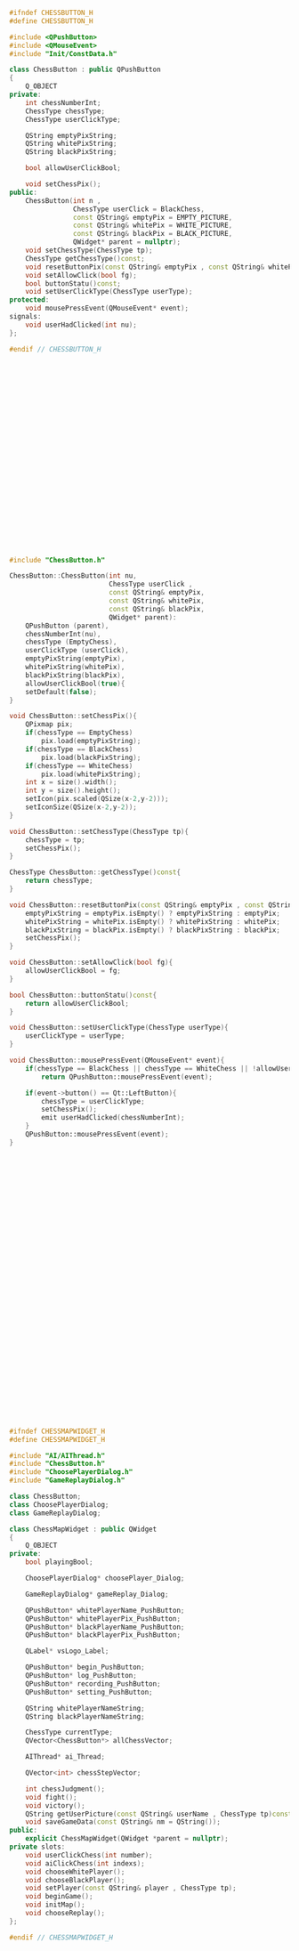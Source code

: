 ﻿```c++
#ifndef CHESSBUTTON_H
#define CHESSBUTTON_H

#include <QPushButton>
#include <QMouseEvent>
#include "Init/ConstData.h"

class ChessButton : public QPushButton
{
    Q_OBJECT
private:
    int chessNumberInt;
    ChessType chessType;
    ChessType userClickType;

    QString emptyPixString;
    QString whitePixString;
    QString blackPixString;

    bool allowUserClickBool;

    void setChessPix();
public:
    ChessButton(int n ,
                ChessType userClick = BlackChess,
                const QString& emptyPix = EMPTY_PICTURE,
                const QString& whitePix = WHITE_PICTURE,
                const QString& blackPix = BLACK_PICTURE,
                QWidget* parent = nullptr);
    void setChessType(ChessType tp);
    ChessType getChessType()const;
    void resetButtonPix(const QString& emptyPix , const QString& whitePix , const QString& blackPix);
    void setAllowClick(bool fg);
    bool buttonStatu()const;
    void setUserClickType(ChessType userType);
protected:
    void mousePressEvent(QMouseEvent* event);
signals:
    void userHadClicked(int nu);
};

#endif // CHESSBUTTON_H



























```

```c++
#include "ChessButton.h"

ChessButton::ChessButton(int nu,
                         ChessType userClick ,
                         const QString& emptyPix,
                         const QString& whitePix,
                         const QString& blackPix,
                         QWidget* parent):
    QPushButton (parent),
    chessNumberInt(nu),
    chessType (EmptyChess),
    userClickType (userClick),
    emptyPixString(emptyPix),
    whitePixString(whitePix),
    blackPixString(blackPix),
    allowUserClickBool(true){
    setDefault(false);
}

void ChessButton::setChessPix(){
    QPixmap pix;
    if(chessType == EmptyChess)
        pix.load(emptyPixString);
    if(chessType == BlackChess)
        pix.load(blackPixString);
    if(chessType == WhiteChess)
        pix.load(whitePixString);
    int x = size().width();
    int y = size().height();
    setIcon(pix.scaled(QSize(x-2,y-2)));
    setIconSize(QSize(x-2,y-2));
}

void ChessButton::setChessType(ChessType tp){
    chessType = tp;
    setChessPix();
}

ChessType ChessButton::getChessType()const{
    return chessType;
}

void ChessButton::resetButtonPix(const QString& emptyPix , const QString& whitePix , const QString& blackPix){
    emptyPixString = emptyPix.isEmpty() ? emptyPixString : emptyPix;
    whitePixString = whitePix.isEmpty() ? whitePixString : whitePix;
    blackPixString = blackPix.isEmpty() ? blackPixString : blackPix;
    setChessPix();
}

void ChessButton::setAllowClick(bool fg){
    allowUserClickBool = fg;
}

bool ChessButton::buttonStatu()const{
    return allowUserClickBool;
}

void ChessButton::setUserClickType(ChessType userType){
    userClickType = userType;
}

void ChessButton::mousePressEvent(QMouseEvent* event){
    if(chessType == BlackChess || chessType == WhiteChess || !allowUserClickBool)
        return QPushButton::mousePressEvent(event);

    if(event->button() == Qt::LeftButton){
        chessType = userClickType;
        setChessPix();
        emit userHadClicked(chessNumberInt);
    }
    QPushButton::mousePressEvent(event);
}





































```

```c++
#ifndef CHESSMAPWIDGET_H
#define CHESSMAPWIDGET_H

#include "AI/AIThread.h"
#include "ChessButton.h"
#include "ChoosePlayerDialog.h"
#include "GameReplayDialog.h"

class ChessButton;
class ChoosePlayerDialog;
class GameReplayDialog;

class ChessMapWidget : public QWidget
{
    Q_OBJECT
private:
    bool playingBool;

    ChoosePlayerDialog* choosePlayer_Dialog;

    GameReplayDialog* gameReplay_Dialog;

    QPushButton* whitePlayerName_PushButton;
    QPushButton* whitePlayerPix_PushButton;
    QPushButton* blackPlayerName_PushButton;
    QPushButton* blackPlayerPix_PushButton;

    QLabel* vsLogo_Label;

    QPushButton* begin_PushButton;
    QPushButton* log_PushButton;
    QPushButton* recording_PushButton;
    QPushButton* setting_PushButton;

    QString whitePlayerNameString;
    QString blackPlayerNameString;

    ChessType currentType;
    QVector<ChessButton*> allChessVector;

    AIThread* ai_Thread;

    QVector<int> chessStepVector;

    int chessJudgment();
    void fight();
    void victory();
    QString getUserPicture(const QString& userName , ChessType tp)const;
    void saveGameData(const QString& nm = QString());
public:
    explicit ChessMapWidget(QWidget *parent = nullptr);
private slots:
    void userClickChess(int number);
    void aiClickChess(int indexs);
    void chooseWhitePlayer();
    void chooseBlackPlayer();
    void setPlayer(const QString& player , ChessType tp);
    void beginGame();
    void initMap();
    void chooseReplay();
};

#endif // CHESSMAPWIDGET_H








































```

```c++
#include <QGridLayout>
#include <QMessageBox>
#include <QDateTime>
#include <QSqlQuery>
#include <QStringRef>
#include "ChessMapWidget.h"
#include "Init/InitBuilder.h"
#include "Init/ConstData.h"

class InitBuilder;

ChessMapWidget::ChessMapWidget(QWidget *parent) :
    QWidget(parent),
    playingBool(false),
    currentType(ChessType::BlackChess){
    choosePlayer_Dialog = nullptr;
    gameReplay_Dialog = nullptr;

    whitePlayerNameString = DEFAULT_AI_NAME;
    blackPlayerNameString = HUMAN_PLAYER_NAME;

    whitePlayerName_PushButton = new QPushButton(whitePlayerNameString);
    whitePlayerPix_PushButton = new QPushButton();
    blackPlayerName_PushButton = new QPushButton(blackPlayerNameString);
    blackPlayerPix_PushButton = new QPushButton();

    vsLogo_Label = new QLabel("<h1><font color=red>VS</font></h1>");

    begin_PushButton = new QPushButton(tr("开始"));
    log_PushButton = new QPushButton(tr("Log"));
    recording_PushButton = new QPushButton(tr("录像"));
    setting_PushButton = new QPushButton(tr("设置"));

    whitePlayerName_PushButton->setFixedSize(LOG_SIZE*3,LOG_SIZE);
    whitePlayerPix_PushButton->setFixedSize(LOG_SIZE,LOG_SIZE);
    blackPlayerName_PushButton->setFixedSize(LOG_SIZE*3,LOG_SIZE);
    blackPlayerPix_PushButton->setFixedSize(LOG_SIZE,LOG_SIZE);

    QHBoxLayout* vs_Layout = new QHBoxLayout;
    vs_Layout->addStretch();
    vs_Layout->addWidget(blackPlayerPix_PushButton);
    vs_Layout->addWidget(blackPlayerName_PushButton);
    vs_Layout->addWidget(vsLogo_Label);
    vs_Layout->addWidget(whitePlayerName_PushButton);
    vs_Layout->addWidget(whitePlayerPix_PushButton);
    vs_Layout->addStretch();

    QGridLayout* chess_Layout = new QGridLayout;
    for(int rows = 0 ; rows < CHESS_COUNT ; ++rows){
        for(int cols = 0 ; cols < CHESS_COUNT ; ++cols){
            allChessVector.append(new ChessButton(rows*CHESS_COUNT+cols));
            allChessVector.last()->setFixedSize(CHESS_SIZE,CHESS_SIZE);
            allChessVector.last()->setChessType(ChessType::EmptyChess);
            allChessVector.last()->setStyleSheet("border: 1px solid black;");
            allChessVector.last()->setUserClickType(ChessType::BlackChess);
            connect(allChessVector.last(),SIGNAL(userHadClicked(int)),this,SLOT(userClickChess(int)));
            chess_Layout->addWidget(allChessVector.last(),rows,cols);
        }
    }
    chess_Layout->setSpacing(0);
    QVBoxLayout* chessMap_Layout = new QVBoxLayout;
    chessMap_Layout->addLayout(vs_Layout);
    chessMap_Layout->addLayout(chess_Layout);

    QVBoxLayout* ctrl_Layout = new QVBoxLayout;
    ctrl_Layout->addStretch();
    ctrl_Layout->addWidget(begin_PushButton);
    ctrl_Layout->addWidget(log_PushButton);
    ctrl_Layout->addWidget(recording_PushButton);
    ctrl_Layout->addWidget(setting_PushButton);
    ctrl_Layout->addStretch();

    QHBoxLayout* main_Layout = new QHBoxLayout;
    main_Layout->addLayout(chessMap_Layout);
    main_Layout->addLayout(ctrl_Layout);
    setLayout(main_Layout);
    main_Layout->setSizeConstraint(QLayout::SetFixedSize);

    connect(whitePlayerName_PushButton,SIGNAL(clicked()),this,SLOT(chooseWhitePlayer()));
    connect(blackPlayerName_PushButton,SIGNAL(clicked()),this,SLOT(chooseBlackPlayer()));
    connect(begin_PushButton,SIGNAL(clicked()),this,SLOT(beginGame()));
    connect(recording_PushButton,SIGNAL(clicked()),this,SLOT(chooseReplay()));

    whitePlayerName_PushButton->setStyleSheet("font-size:20px");
    blackPlayerName_PushButton->setStyleSheet("background-color:black;color:white;font-size:20px");

    initMap();
}

int ChessMapWidget::chessJudgment(){
    int maxLen = 0;
    for(int rows = 0 ; rows < CHESS_COUNT ; ++rows){
        for(int cols = 0 ; cols < CHESS_COUNT ; ++cols){
            ChessType tp = allChessVector.at(rows * CHESS_COUNT + cols)->getChessType();
            if(tp == EmptyChess)
                continue;

            int lens = 1;
            for(int i = cols + 1 ; i < CHESS_COUNT ; ++i){    //水平方向
                if(allChessVector.at(rows * CHESS_COUNT + i)->getChessType() == tp)
                    ++lens;
                else
                    break;
            }
            for(int i = cols - 1 ; i >= 0 ; --i){
                if(allChessVector.at(rows * CHESS_COUNT + i)->getChessType() == tp)
                    ++lens;
                else
                    break;
            }
            if(lens > maxLen)
                maxLen = lens;

            lens = 1;
            for(int i = rows + 1 ; i < CHESS_COUNT ; ++i){   //垂直方向
                if(allChessVector.at(i * CHESS_COUNT + cols)->getChessType() == tp)
                    ++lens;
                else
                    break;
            }
            for(int i = rows - 1 ; i >= 0 ; --i){
                if(allChessVector.at(i * CHESS_COUNT + cols)->getChessType() == tp)
                    ++lens;
                else
                    break;
            }
            if(lens > maxLen)
                maxLen = lens;

            lens = 1;
            for(int c = cols + 1,r = rows + 1 ; (c < CHESS_COUNT)&&(r < CHESS_COUNT); ++c,++r){   //左上<-->右下方向
                if(allChessVector.at(r * CHESS_COUNT + c)->getChessType() == tp)
                    ++lens;
                else
                    break;
            }
            for(int c = cols - 1,r = rows - 1 ; (c >= 0)&&(r >= 0); --c,--r){
                if(allChessVector.at(r * CHESS_COUNT + c)->getChessType() == tp)
                    ++lens;
                else
                    break;
            }
            if(lens > maxLen)
                maxLen = lens;

            lens = 1;
            for(int c = cols + 1,r = rows - 1 ; (c < CHESS_COUNT)&&(r >= 0); ++c,--r){   //左下<-->右上方向
                if(allChessVector.at(r * CHESS_COUNT + c)->getChessType() == tp)
                    ++lens;
                else
                    break;
            }
            for(int c = cols - 1,r = rows + 1 ; (c >= 0)&&(r < CHESS_COUNT); --c,++r){
                if(allChessVector.at(r * CHESS_COUNT + c)->getChessType() == tp)
                    ++lens;
                else
                    break;
            }
            if(lens > maxLen)
                maxLen = lens;
        }
    }
    return maxLen;
}

void ChessMapWidget::fight(){
    if(currentType == ChessType::BlackChess){
        if(blackPlayerNameString == HUMAN_PLAYER_NAME){
            for(auto A : allChessVector)
                A->setAllowClick(true);
            return;
        }
        QList<ChessType> types;
        for(auto A : allChessVector)
            types.append(A->getChessType());
        ai_Thread = new AIThread(this);
        connect(ai_Thread,SIGNAL(aiClick(int)),this,SLOT(aiClickChess(int)));
        ai_Thread->initAI(currentType,types);
        ai_Thread->setAIName(blackPlayerNameString);
        ai_Thread->start();
    }
    if(currentType == ChessType::WhiteChess){
        if(whitePlayerNameString == HUMAN_PLAYER_NAME){
            for(auto A : allChessVector)
                A->setAllowClick(true);
            return;
        }
        QList<ChessType> types;
        for(auto A : allChessVector)
            types.append(A->getChessType());
        ai_Thread = new AIThread(this);
        connect(ai_Thread,SIGNAL(aiClick(int)),this,SLOT(aiClickChess(int)));
        ai_Thread->initAI(currentType,types);
        ai_Thread->setAIName(whitePlayerNameString);
        ai_Thread->start();
    }
}

void ChessMapWidget::victory(){
    QString vn = currentType == ChessType::BlackChess ? blackPlayerNameString : whitePlayerNameString;
    QMessageBox msgBox;
    msgBox.setWindowTitle("VECTORY!!");
    msgBox.setText(vn+" Is Winner!!");
    msgBox.setStandardButtons(QMessageBox::Ok);
    QString pixPath = getUserPicture(vn,currentType);
    msgBox.setIconPixmap(QPixmap(pixPath).scaled(LOG_SIZE,LOG_SIZE));
    msgBox.exec();
}

QString ChessMapWidget::getUserPicture(const QString& userName , ChessType tp)const{
    QString pixPath = InitBuilder::getInstance().getAIPictureDir();
    pixPath += "/";
    pixPath += userName;
    pixPath += ".png";
    if(userName == DEFAULT_AI_NAME)
        return DEFAULT_AI_PICTURE;
    QFile fs(pixPath);
    if(fs.exists())
        return pixPath;
    if(tp == ChessType::BlackChess)
        return BLACK_PICTURE;
    if(tp == ChessType::WhiteChess)
        return WHITE_PICTURE;
    return QString();
}

void ChessMapWidget::saveGameData(const QString& nm){
    QString gameDate = QDateTime::currentDateTime().toString(DATE_FORMAT);
    QString step;

    for(auto A : chessStepVector)
        step.append(QString::number(999-A));   //Make sure that every step is a three digit number;

    QSqlQuery sqlQuery;
    QString sqlStr = "INSERT INTO ChessData (Name, Step, BlackChess, WhiteChess,Date) VALUES('NAME','STEP', 'BLACKCHESS', 'WHITECHESS','DATE');";
    sqlStr.replace("NAME",gameDate);
    sqlStr.replace("STEP",step);
    sqlStr.replace("BLACKCHESS",blackPlayerNameString);
    sqlStr.replace("WHITECHESS",whitePlayerNameString);
    sqlStr.replace("DATE",nm.isEmpty() ? gameDate : nm);
    sqlQuery.exec(sqlStr);
}

void ChessMapWidget::userClickChess(int number){
    for(auto A : allChessVector)
        A->setAllowClick(false);
    chessStepVector.append(number);
    int cs = chessJudgment();
    if(cs >= VICTORY_CONDITION){
        victory();
        return;
    }
    currentType = currentType == ChessType::BlackChess ? ChessType::WhiteChess : ChessType::BlackChess;
    fight();
}

void ChessMapWidget::aiClickChess(int indexs){
    chessStepVector.append(indexs);
    if(indexs == -1 || allChessVector.at(indexs)->getChessType() != ChessType::EmptyChess){
        victory();
        return;
    }

    allChessVector.at(indexs)->setChessType(currentType);
    int cs = chessJudgment();
    if(cs >= VICTORY_CONDITION){
        victory();
        return;
    }
    currentType = currentType == ChessType::BlackChess ? ChessType::WhiteChess : ChessType::BlackChess;
    fight();
}

void ChessMapWidget::chooseWhitePlayer(){
    if(choosePlayer_Dialog == nullptr){
        choosePlayer_Dialog = new ChoosePlayerDialog(this);
        connect(choosePlayer_Dialog,SIGNAL(selectedPlayer(const QString&,ChessType)),this,SLOT(setPlayer(const QString&,ChessType)));
    }
    choosePlayer_Dialog->setCurrentPlayer(whitePlayerNameString,ChessType::WhiteChess);
    choosePlayer_Dialog->exec();
}

void ChessMapWidget::chooseBlackPlayer(){
    if(choosePlayer_Dialog == nullptr){
        choosePlayer_Dialog = new ChoosePlayerDialog(this);
        connect(choosePlayer_Dialog,SIGNAL(selectedPlayer(const QString&,ChessType)),this,SLOT(setPlayer(const QString&,ChessType)));
    }
    choosePlayer_Dialog->setCurrentPlayer(blackPlayerNameString);
    choosePlayer_Dialog->exec();
}

void ChessMapWidget::setPlayer(const QString& player , ChessType tp){
    QString imgPath = getUserPicture(player,tp);
    QPixmap p(imgPath);

    if(tp == ChessType::BlackChess){
        blackPlayerName_PushButton->setText(player);
        blackPlayerNameString = player;
        blackPlayerPix_PushButton->setIcon(QIcon(p.scaled(blackPlayerPix_PushButton->size())));
        blackPlayerPix_PushButton->setIconSize(blackPlayerPix_PushButton->size());
        for(auto A : allChessVector)
            A->resetButtonPix(QString(),QString(),imgPath);
    }else if(tp == ChessType::WhiteChess){
        whitePlayerName_PushButton->setText(player);
        whitePlayerNameString = player;
        whitePlayerPix_PushButton->setIcon(QIcon(p.scaled(whitePlayerPix_PushButton->size())));
        whitePlayerPix_PushButton->setIconSize(whitePlayerPix_PushButton->size());
        for(auto A : allChessVector)
            A->resetButtonPix(QString(),imgPath,QString());
    }
    if(player == HUMAN_PLAYER_NAME){
        for(auto A : allChessVector)
            A->setUserClickType(tp);
    }
}

void ChessMapWidget::beginGame(){
    bool hasHum = blackPlayerNameString == HUMAN_PLAYER_NAME || whitePlayerNameString == HUMAN_PLAYER_NAME;
    bool samePlayer = blackPlayerNameString == whitePlayerNameString;
    for(auto A : allChessVector)
        A->setAllowClick(hasHum && !samePlayer);

    if(samePlayer){
        QMessageBox msgBox;
        msgBox.setStandardButtons(QMessageBox::Ok);
        msgBox.setText(tr("两个棋子的名字不能相同"));
        msgBox.setWindowTitle(tr("对手相同"));
        msgBox.setIcon(QMessageBox::Warning);
        msgBox.exec();
        return;
    }
    if(playingBool){
        begin_PushButton->setText(tr("开始"));
        initMap();
        playingBool = false;
        blackPlayerName_PushButton->setEnabled(true);
        whitePlayerName_PushButton->setEnabled(true);
    }else{
        begin_PushButton->setText(tr("结束"));
        playingBool = true;
        fight();
        blackPlayerName_PushButton->setEnabled(false);
        whitePlayerName_PushButton->setEnabled(false);
    }
}

void ChessMapWidget::initMap(){
    if(playingBool){
        QMessageBox msgBox;
        msgBox.setText(tr("结束游戏？"));
        msgBox.setInformativeText(tr("当前游戏正在进行中，是否立刻结束？"));
        msgBox.setStandardButtons(QMessageBox::Save|QMessageBox::SaveAll|QMessageBox::Cancel);
        msgBox.button(QMessageBox::Save)->setText(tr(" 结束并保存本次对局 "));
        msgBox.button(QMessageBox::SaveAll)->setText(tr(" 结束不保存 "));
        msgBox.button(QMessageBox::Cancel)->setText(tr(" 退出 "));
        msgBox.setIcon(QMessageBox::Question);
        msgBox.setDefaultButton(QMessageBox::Cancel);
        int btn = msgBox.exec();
        switch (btn) {
            case QMessageBox::Save:{
                playingBool = false;
                begin_PushButton->setEnabled(true);
                for(auto A : allChessVector){
                    A->setChessType(ChessType::EmptyChess);
                    A->setAllowClick(true);
                }
                saveGameData();
                break;
            }
            case QMessageBox::SaveAll:{
                playingBool = false;
                begin_PushButton->setEnabled(true);
                for(auto A : allChessVector){
                    A->setChessType(ChessType::EmptyChess);
                    A->setAllowClick(true);
                }
                chessStepVector.clear();
                break;
            }
            case QMessageBox::Cancel:break;
        }
    }
    chessStepVector.clear();

    currentType = ChessType::BlackChess;
    whitePlayerNameString = whitePlayerName_PushButton->text();
    blackPlayerNameString = blackPlayerName_PushButton->text();

    QString blackImage = getUserPicture(blackPlayerNameString,ChessType::BlackChess);
    QString whiteImage = getUserPicture(whitePlayerNameString,ChessType::WhiteChess);

    whitePlayerPix_PushButton->setIcon(QIcon(QPixmap(whiteImage).scaled(whitePlayerPix_PushButton->size())));
    whitePlayerPix_PushButton->setIconSize(whitePlayerPix_PushButton->size());
    blackPlayerPix_PushButton->setIcon(QIcon(QPixmap(blackImage).scaled(blackPlayerPix_PushButton->size())));
    blackPlayerPix_PushButton->setIconSize(blackPlayerPix_PushButton->size());

    for(auto A : allChessVector){
        A->setChessType(ChessType::EmptyChess);
        A->resetButtonPix(QString(),whiteImage,blackImage);
        A->setAllowClick(false);
    }
}

void ChessMapWidget::chooseReplay(){
    if(gameReplay_Dialog == nullptr){
        gameReplay_Dialog = new GameReplayDialog(this);
        gameReplay_Dialog->exec();
    }
    QString bName,wName,stepData,playNm;
    QSqlQuery sqlQuery;
    QString sqlStr = "SELECT Name , Step, BlackChess , WhiteChess FROM ChessData;";
    sqlQuery.exec(sqlStr);
    while(sqlQuery.next()){
        playNm = sqlQuery.value("Name").toString();
        stepData = sqlQuery.value("Step").toString();
        bName = sqlQuery.value("BlackChess").toString();
        wName = sqlQuery.value("WhiteChess").toString();
    }
    QVector<int> steps;
    int cs = stepData.length() / 3;
    for(int i = 0 ; i < cs ; ++i)
        steps.append(999-QStringRef(&stepData,i*3,3).toInt());
}

































```

```c++
#ifndef CHESSROBERT_H
#define CHESSROBERT_H

#include <QMainWindow>
#include "ChessMapWidget.h"

class ChessMapWidget;

class ChessRobert : public QMainWindow
{
    Q_OBJECT
private:
    ChessMapWidget* chessMap_Widget;
public:
    ChessRobert(QWidget *parent = nullptr);
    ~ChessRobert();
};

#endif // CHESSROBERT_H

```

```c++
#include "ChessRobert.h"
#include "Init/InitBuilder.h"

class InitBuilder;

ChessRobert::ChessRobert(QWidget *parent)
    : QMainWindow(parent)
{
    InitBuilder::getInstance().createFile();
    setWindowIcon(QIcon(EXE_ICO));
    chessMap_Widget = new ChessMapWidget;
    setCentralWidget(chessMap_Widget);
}

ChessRobert::~ChessRobert()
{

}

```

```c++
#ifndef CHOOSEPLAYERDIALOG_H
#define CHOOSEPLAYERDIALOG_H

#include <QDialog>
#include <QListWidget>
#include <QPushButton>
#include <QLabel>
#include <QCloseEvent>
#include "Init/ConstData.h"

class ChoosePlayerDialog : public QDialog
{
    Q_OBJECT
private:
    ChessType playerType;

    QLabel* warningInfo_Label;
    QLabel* playerName_Label;

    QListWidget* playerName_ListWidget;

    QPushButton* confirm_PushButton;
    QPushButton* cancel_PushButton;
public:
    ChoosePlayerDialog(QWidget* parent = nullptr);
    void setCurrentPlayer(const QString& currentPlayer , ChessType tp = ChessType::BlackChess);
protected:
    void closeEvent(QCloseEvent* event);
signals:
    void selectedPlayer(const QString& currentPlayer , ChessType tp);
private slots:
    void choosePlayer();
    void changePlayer(QListWidgetItem* item);
    void choosePlayer(QListWidgetItem* item);
};

#endif // CHOOSEPLAYERDIALOG_H









































```

```c++
#include <QHBoxLayout>
#include <QVBoxLayout>
#include "ChoosePlayerDialog.h"
#include "Init/InitBuilder.h"

class InitBuilder;

ChoosePlayerDialog::ChoosePlayerDialog(QWidget* parent):QDialog (parent){
    warningInfo_Label = new QLabel();
    playerName_Label = new QLabel();

    playerName_ListWidget = new QListWidget();

    confirm_PushButton = new QPushButton(tr("确定"));
    cancel_PushButton = new QPushButton(tr("取消"));

    playerName_Label->setFixedWidth(LOG_SIZE*3);

    QStringList players;
    players.append(HUMAN_PLAYER_NAME);
    players.append(DEFAULT_AI_NAME);
    players.append(InitBuilder::getInstance().getAIName());
    QString aiImagePath = InitBuilder::getInstance().getAIPictureDir() + "/";
    for(auto A : players){
        QString imgPath = aiImagePath + A + ".png";
        QFile f(imgPath);
        if(f.exists())
            playerName_ListWidget->addItem(new QListWidgetItem(QIcon(imgPath),A));
        else
            playerName_ListWidget->addItem(new QListWidgetItem(QIcon(BLACK_PICTURE),A));
    }

    QHBoxLayout* button_Layout = new QHBoxLayout;
    button_Layout->addStretch();
    button_Layout->addWidget(confirm_PushButton);
    button_Layout->addStretch();
    button_Layout->addWidget(cancel_PushButton);
    button_Layout->addStretch();
    QVBoxLayout* main_Layout = new QVBoxLayout;
    main_Layout->addWidget(playerName_Label);
    main_Layout->addWidget(playerName_ListWidget);
    main_Layout->addLayout(button_Layout);
    main_Layout->addWidget(warningInfo_Label);
    setLayout(main_Layout);
    main_Layout->setSizeConstraint(QLayout::SetFixedSize);

    connect(confirm_PushButton,SIGNAL(clicked()),this,SLOT(choosePlayer()));
    connect(cancel_PushButton,SIGNAL(clicked()),this,SLOT(close()));
    connect(playerName_ListWidget,SIGNAL(itemClicked(QListWidgetItem*)),this,SLOT(changePlayer(QListWidgetItem*)));
    connect(playerName_ListWidget,SIGNAL(itemDoubleClicked(QListWidgetItem*)),this,SLOT(choosePlayer(QListWidgetItem*)));

    warningInfo_Label->setStyleSheet("color:red");
}

void ChoosePlayerDialog::setCurrentPlayer(const QString& currentPlayer , ChessType tp){
    playerType = tp;
    playerName_Label->setText(currentPlayer);
    int cs = playerName_ListWidget->count();
    for(int i = 0 ; i < cs ; ++i){
        QListWidgetItem* item = playerName_ListWidget->item(i);
        QString imgPath = tp == ChessType::BlackChess ? BLACK_PICTURE : WHITE_PICTURE;
        QString itemTxt = item->text();
        if(itemTxt == DEFAULT_AI_NAME)
            imgPath = DEFAULT_AI_PICTURE;
        QFile fs(InitBuilder::getInstance().getAIPictureDir() + "/" + itemTxt + ".png");
        if(fs.exists())
            imgPath = InitBuilder::getInstance().getAIPictureDir() + "/" + itemTxt + ".png";
        item->setIcon(QIcon(imgPath));
    }
}

void ChoosePlayerDialog::closeEvent(QCloseEvent* event){
    event->ignore();
    warningInfo_Label->setText("");
    hide();
}

void ChoosePlayerDialog::choosePlayer(){
    emit selectedPlayer(playerName_Label->text(),playerType);
    close();
}

void ChoosePlayerDialog::changePlayer(QListWidgetItem* item){
    playerName_Label->setText(item->text());
}

void ChoosePlayerDialog::choosePlayer(QListWidgetItem* item){
    emit selectedPlayer(item->text(),playerType);
    close();
}









































```

```c++
#ifndef GAMEREPLAYWIDGET_H
#define GAMEREPLAYWIDGET_H

#include <QDialog>
#include <QLabel>
#include <QLineEdit>
#include <QPushButton>
#include <QTableView>
#include <QCloseEvent>

class GameReplayDialog : public QDialog{
    Q_OBJECT
private:
    QLabel* missionName_Label;
    QLabel* playerName_Label;
    QLabel* pageCount_Label;

    QPushButton* search_PushButton;
    QPushButton* pageUp_PushButton;
    QPushButton* PageDown_PushButton;
    QPushButton* confirm_PushButton;

    QLineEdit* missionName_LineEdit;
    QLineEdit* playerName_LineEdit;

    QTableView* mission_TableView;
public:
    explicit GameReplayDialog(QWidget* parent = nullptr);
protected:
    void closeEvent(QCloseEvent* event);

signals:

public slots:
};

#endif // GAMEREPLAYWIDGET_H





























```

```c++
#include <QHBoxLayout>
#include <QVBoxLayout>
#include "GameReplayDialog.h"

GameReplayDialog::GameReplayDialog(QWidget *parent) : QDialog(parent){
    setWindowTitle(tr("录像"));

    missionName_Label = new QLabel(tr("对局名称"));
    playerName_Label = new QLabel(tr("玩家名称"));
    pageCount_Label = new QLabel();

    search_PushButton = new QPushButton(tr("查找"));
    pageUp_PushButton = new QPushButton(tr("上一页"));
    PageDown_PushButton = new QPushButton(tr("下一页"));
    confirm_PushButton = new QPushButton(tr("确定"));

    missionName_LineEdit = new QLineEdit();
    playerName_LineEdit = new QLineEdit();

    mission_TableView = new QTableView;

    missionName_Label->setAlignment(Qt::AlignCenter);
    playerName_Label->setAlignment(Qt::AlignCenter);

    missionName_Label->setFixedWidth(100);
    playerName_Label->setFixedWidth(100);
    missionName_LineEdit->setFixedWidth(200);
    playerName_LineEdit->setFixedWidth(200);

    QHBoxLayout* missionName_Layout = new QHBoxLayout;
    missionName_Layout->addWidget(missionName_Label);
    missionName_Layout->addWidget(missionName_LineEdit);
    QHBoxLayout* playerName_Layout = new QHBoxLayout;
    playerName_Layout->addWidget(playerName_Label);
    playerName_Layout->addWidget(playerName_LineEdit);
    QVBoxLayout* search_Layout = new QVBoxLayout;
    search_Layout->addWidget(search_PushButton,0,Qt::AlignRight);
    search_Layout->addStretch();

    QVBoxLayout* info_Layout = new QVBoxLayout;
    info_Layout->addLayout(missionName_Layout);
    info_Layout->addLayout(playerName_Layout);

    QHBoxLayout* title_Layout = new QHBoxLayout;
    title_Layout->addLayout(info_Layout);
    title_Layout->addLayout(search_Layout);

    QHBoxLayout* button_Layout = new QHBoxLayout;
    button_Layout->addWidget(pageUp_PushButton);
    button_Layout->addWidget(PageDown_PushButton);
    button_Layout->addWidget(pageCount_Label);
    button_Layout->addStretch();
    button_Layout->addWidget(confirm_PushButton);

    QVBoxLayout* main_Layout = new QVBoxLayout;
    main_Layout->addLayout(title_Layout);
    main_Layout->addWidget(mission_TableView);
    main_Layout->addLayout(button_Layout);
    setLayout(main_Layout);
    main_Layout->setSizeConstraint(QLayout::SetFixedSize);
}

void GameReplayDialog::closeEvent(QCloseEvent* event){
    event->ignore();
    hide();
}











































```